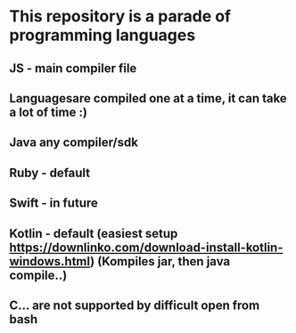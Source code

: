 # This repository is a parade of programming languages

## JS - main compiler file

## Languages ​​are compiled one at a time, it can take a lot of time :)

## Java any compiler/sdk

## Ruby - default

## Swift - in future

## Kotlin - default (easiest setup https://downlinko.com/download-install-kotlin-windows.html) (Kompiles jar, then java compile..)

## C... are not supported by difficult open from bash

